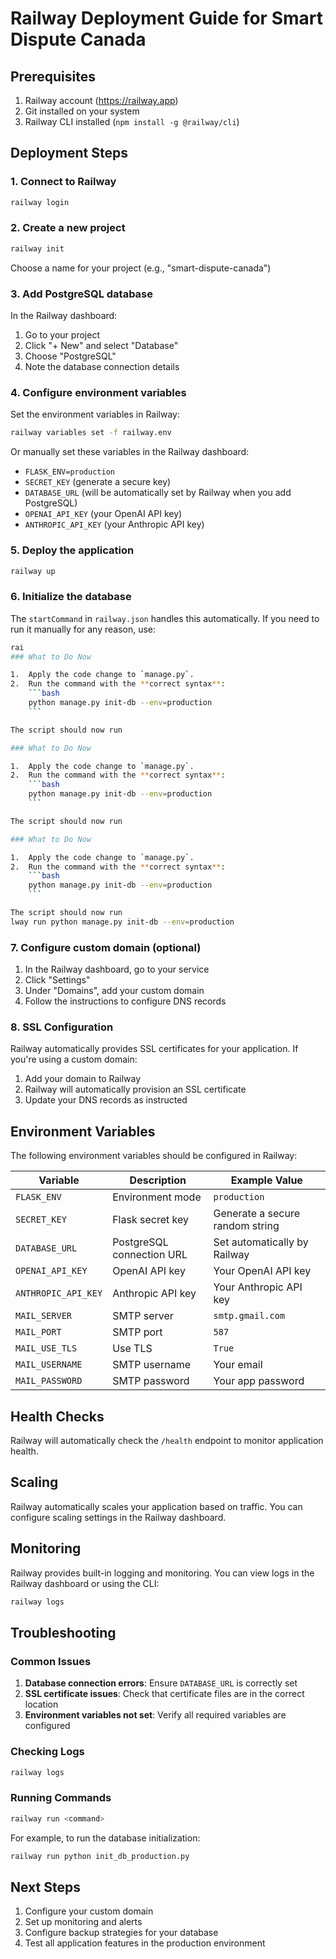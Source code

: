 # Railway Deployment Guide for Smart Dispute Canada

## Prerequisites

1. Railway account (https://railway.app)
2. Git installed on your system
3. Railway CLI installed (`npm install -g @railway/cli`)

## Deployment Steps

### 1. Connect to Railway

```bash
railway login
```

### 2. Create a new project

```bash
railway init
```

Choose a name for your project (e.g., "smart-dispute-canada")

### 3. Add PostgreSQL database

In the Railway dashboard:
1. Go to your project
2. Click "+ New" and select "Database"
3. Choose "PostgreSQL"
4. Note the database connection details

### 4. Configure environment variables

Set the environment variables in Railway:

```bash
railway variables set -f railway.env
```

Or manually set these variables in the Railway dashboard:
- `FLASK_ENV=production`
- `SECRET_KEY` (generate a secure key)
- `DATABASE_URL` (will be automatically set by Railway when you add PostgreSQL)
- `OPENAI_API_KEY` (your OpenAI API key)
- `ANTHROPIC_API_KEY` (your Anthropic API key)

### 5. Deploy the application

```bash
railway up
```

### 6. Initialize the database

The `startCommand` in `railway.json` handles this automatically. If you need to run it manually for any reason, use:

```bash
rai
### What to Do Now

1.  Apply the code change to `manage.py`.
2.  Run the command with the **correct syntax**:
    ```bash
    python manage.py init-db --env=production
    ```

The script should now run

### What to Do Now

1.  Apply the code change to `manage.py`.
2.  Run the command with the **correct syntax**:
    ```bash
    python manage.py init-db --env=production
    ```

The script should now run

### What to Do Now

1.  Apply the code change to `manage.py`.
2.  Run the command with the **correct syntax**:
    ```bash
    python manage.py init-db --env=production
    ```

The script should now run
lway run python manage.py init-db --env=production
```

### 7. Configure custom domain (optional)

1. In the Railway dashboard, go to your service
2. Click "Settings"
3. Under "Domains", add your custom domain
4. Follow the instructions to configure DNS records

### 8. SSL Configuration

Railway automatically provides SSL certificates for your application. If you're using a custom domain:

1. Add your domain to Railway
2. Railway will automatically provision an SSL certificate
3. Update your DNS records as instructed

## Environment Variables

The following environment variables should be configured in Railway:

| Variable | Description | Example Value |
|----------|-------------|---------------|
| `FLASK_ENV` | Environment mode | `production` |
| `SECRET_KEY` | Flask secret key | Generate a secure random string |
| `DATABASE_URL` | PostgreSQL connection URL | Set automatically by Railway |
| `OPENAI_API_KEY` | OpenAI API key | Your OpenAI API key |
| `ANTHROPIC_API_KEY` | Anthropic API key | Your Anthropic API key |
| `MAIL_SERVER` | SMTP server | `smtp.gmail.com` |
| `MAIL_PORT` | SMTP port | `587` |
| `MAIL_USE_TLS` | Use TLS | `True` |
| `MAIL_USERNAME` | SMTP username | Your email |
| `MAIL_PASSWORD` | SMTP password | Your app password |

## Health Checks

Railway will automatically check the `/health` endpoint to monitor application health.

## Scaling

Railway automatically scales your application based on traffic. You can configure scaling settings in the Railway dashboard.

## Monitoring

Railway provides built-in logging and monitoring. You can view logs in the Railway dashboard or using the CLI:

```bash
railway logs
```

## Troubleshooting

### Common Issues

1. **Database connection errors**: Ensure `DATABASE_URL` is correctly set
2. **SSL certificate issues**: Check that certificate files are in the correct location
3. **Environment variables not set**: Verify all required variables are configured

### Checking Logs

```bash
railway logs
```

### Running Commands

```bash
railway run <command>
```

For example, to run the database initialization:
```bash
railway run python init_db_production.py
```

## Next Steps

1. Configure your custom domain
2. Set up monitoring and alerts
3. Configure backup strategies for your database
4. Test all application features in the production environment